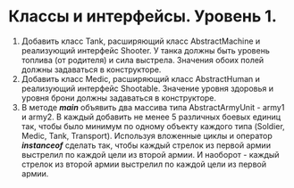 <h1>Классы и интерфейсы. Уровень 1.</h1>
<ol>
    <li>Добавить класс Tank, расширяющий класс AbstractMachine и реализующий интерфейс Shooter.
     У танка должны быть уровень топлива (от родителя) и сила выстрела.
     Значения обоих полей должны задаваться в конструкторе.</li>
    <li>Добавить класс Medic, расширяющий класс AbstractHuman и реализующий интерфейс Shootable.
     Значение уровня здоровья и уровня брони должны задаваться в конструкторе.</li>
     <li>В методе <b><i>main</i></b> объявить два массива типа AbstractArmyUnit - army1 и army2. 
     В каждый добавить не менее 5 различных боевых единиц так, чтобы было минимум по одному объекту каждого типа 
     (Soldier, Medic, Tank, Transport).
      Используя вложенные циклы и оператор <b><i>instanceof</i></b> сделать так, чтобы каждый стрелок из первой армии
      выстрелил по каждой цели из второй армии. И наоборот - каждый стрелок из второй армии выстрелил по каждой цели из первой армии.</li>
</ol>